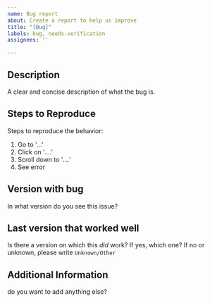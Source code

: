 ```yaml
---
name: Bug report
about: Create a report to help us improve
title: "[Bug]"
labels: bug, needs-verification
assignees: ''

---
```


## Description
A clear and concise description of what the bug is.

## Steps to Reproduce
Steps to reproduce the behavior:
1. Go to '...'
2. Click on '....'
3. Scroll down to '....'
4. See error

## Version with bug
In what version do you see this issue?

## Last version that worked well
Is there a version on which this *did* work? If yes, which one? If no or unknown, please write ``Unknown/Other``

## Additional Information
do you want to add anything else?

